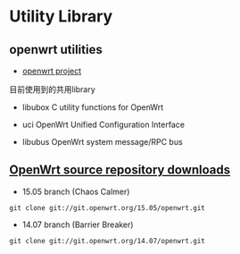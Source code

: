 # Utility Library

## openwrt utilities

- [openwrt project][1]

目前使用到的共用library

- libubox
 C utility functions for OpenWrt

- uci
 OpenWrt Unified Configuration Interface

- libubus
 OpenWrt system message/RPC bus 

## [OpenWrt source repository downloads][2]

- 15.05 branch (Chaos Calmer)

```
git clone git://git.openwrt.org/15.05/openwrt.git
```

- 14.07 branch (Barrier Breaker)

```
git clone git://git.openwrt.org/14.07/openwrt.git
```


[1]:http://git.openwrt.org/?a=project_list;pf=project
[2]:https://dev.openwrt.org/wiki/GetSource
